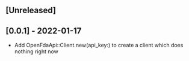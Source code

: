 ## [Unreleased]

## [0.0.1] - 2022-01-17

- Add OpenFdaApi::Client.new(api_key:) to create a client which does nothing right now
